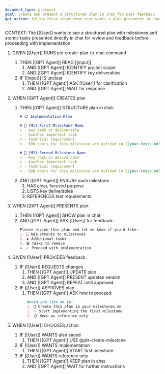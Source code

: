 ```yaml
---
document_type: protocol
goal: create and present a structured plan in chat for user feedback
gpt_action: follow these steps when user wants a plan presented in chat
---
```


CONTEXT: The [[User]] wants to see a structured plan with milestones and atomic tasks presented directly in chat for review and feedback before proceeding with implementation.

1. GIVEN [[User]] RUNS plx-create-plan-in-chat command
   1. THEN [[GPT Agent]] READ [[input]]
      1. AND [[GPT Agent]] IDENTIFY project scope
      2. AND [[GPT Agent]] IDENTIFY key deliverables
   2. IF [[input]] IS unclear
      1. THEN [[GPT Agent]] ASK [[User]] for clarification
      2. AND [[GPT Agent]] WAIT for response

2. WHEN [[GPT Agent]] CREATES plan
   1. THEN [[GPT Agent]] STRUCTURE plan in chat:
      ```markdown
      # 📋 Implementation Plan

      # 🚀 [M1] First Milestone Name
      > - Key task or deliverable
      > - Another important task
      > - Technical requirement
      > - BDD tests for this milestone are defined in [[your-tests.md]]

      # 🚀 [M2] Second Milestone Name
      > - Key task or deliverable
      > - Another important task
      > - Technical requirement
      > - BDD tests for this milestone are defined in [[your-tests.md]]
      ```
   2. AND [[GPT Agent]] ENSURE each milestone
      1. HAS clear, focused purpose
      2. LISTS key deliverables
      3. REFERENCES test requirements

3. WHEN [[GPT Agent]] PRESENTS plan
   1. THEN [[GPT Agent]] SHOW plan in chat
   2. AND [[GPT Agent]] ASK [[User]] for feedback:
      ```markdown
      Please review this plan and let me know if you'd like:
      1. 🔄 Adjustments to milestones
      2. ➕ Additional tasks
      3. 🗑️ Tasks to remove
      4. ✅ Proceed with implementation
      ```

4. GIVEN [[User]] PROVIDES feedback
   1. IF [[User]] REQUESTS changes
      1. THEN [[GPT Agent]] UPDATE plan
      2. AND [[GPT Agent]] PRESENT updated version
      3. AND [[GPT Agent]] REPEAT until approved
   2. IF [[User]] APPROVES plan
      1. THEN [[GPT Agent]] ASK how to proceed:
         ```markdown
         Would you like me to:
         1. 📝 Create this plan in your-milestones.md
         2. ✅ Start implementing the first milestone
         3. 📋 Keep as reference only
         ```

5. WHEN [[User]] CHOOSES action
   1. IF [[User]] WANTS plan saved
      1. THEN [[GPT Agent]] USE @plx-create-milestone
   2. IF [[User]] WANTS implementation
      1. THEN [[GPT Agent]] START first milestone
   3. IF [[User]] WANTS reference only
      1. THEN [[GPT Agent]] KEEP plan in chat
      2. AND [[GPT Agent]] WAIT for further instructions 